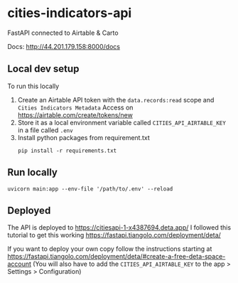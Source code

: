 # cities-indicators-api
FastAPI connected to Airtable & Carto

Docs: http://44.201.179.158:8000/docs

## Local dev setup
To run this locally 
1. Create an Airtable API token with the `data.records:read` scope and `Cities Indicators Metadata` Access on https://airtable.com/create/tokens/new
2. Store it as a local environment variable called `CITIES_API_AIRTABLE_KEY` in a file called `.env` 
3. Install python packages from requirement.txt
    ```
    pip install -r requirements.txt
    ```

## Run locally
`uvicorn main:app --env-file '/path/to/.env' --reload`

## Deployed
The API is deployed to https://citiesapi-1-x4387694.deta.app/
I followed this tutorial to get this working https://fastapi.tiangolo.com/deployment/deta/

If you want to deploy your own copy follow the instructions starting at https://fastapi.tiangolo.com/deployment/deta/#create-a-free-deta-space-account (You will also have to add the `CITIES_API_AIRTABLE_KEY` to the app > Settings > Configuration)
